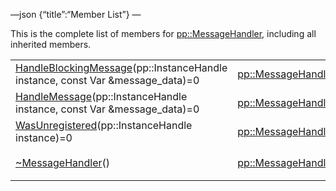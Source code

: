 —json {“title”:“Member List”} —

This is the complete list of members for <a href="/docs/native-client/pepper_beta/cpp/classpp_1_1_message_handler/" class="el">pp::MessageHandler</a>, including all inherited members.

<table><tbody><tr class="odd"><td><a href="/docs/native-client/pepper_beta/cpp/classpp_1_1_message_handler#a37212226dba86f1bf900016116fabdfe" class="el">HandleBlockingMessage</a>(pp::InstanceHandle instance, const Var &amp;message_data)=0</td><td><a href="/docs/native-client/pepper_beta/cpp/classpp_1_1_message_handler/" class="el">pp::MessageHandler</a></td><td><code> [pure virtual]</code></td></tr><tr class="even"><td><a href="/docs/native-client/pepper_beta/cpp/classpp_1_1_message_handler#a1040f95297420067a69000612bbe6c06" class="el">HandleMessage</a>(pp::InstanceHandle instance, const Var &amp;message_data)=0</td><td><a href="/docs/native-client/pepper_beta/cpp/classpp_1_1_message_handler/" class="el">pp::MessageHandler</a></td><td><code> [pure virtual]</code></td></tr><tr class="odd"><td><a href="/docs/native-client/pepper_beta/cpp/classpp_1_1_message_handler#ac19edb6318796c337865e39d764ed322" class="el">WasUnregistered</a>(pp::InstanceHandle instance)=0</td><td><a href="/docs/native-client/pepper_beta/cpp/classpp_1_1_message_handler/" class="el">pp::MessageHandler</a></td><td><code> [pure virtual]</code></td></tr><tr class="even"><td><a href="/docs/native-client/pepper_beta/cpp/classpp_1_1_message_handler#a7dca8d4b899382782aaa163fb2654b83" class="el">~MessageHandler</a>()</td><td><a href="/docs/native-client/pepper_beta/cpp/classpp_1_1_message_handler/" class="el">pp::MessageHandler</a></td><td><code> [inline, virtual]</code></td></tr></tbody></table>
